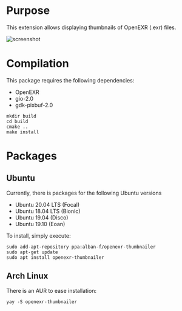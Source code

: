 # Purpose
This extension allows displaying thumbnails of OpenEXR (.exr) files.

![screenshot](https://user-images.githubusercontent.com/7930348/69484044-def36900-0e2e-11ea-8a54-206839ba789d.png)

# Compilation
This package requires the following dependencies:
- OpenEXR
- gio-2.0
- gdk-pixbuf-2.0

```
mkdir build
cd build
cmake ..
make install
```
# Packages

## Ubuntu
Currently, there is packages for the following Ubuntu versions
- Ubuntu 20.04 LTS (Focal)
- Ubuntu 18.04 LTS (Bionic)
- Ubuntu 19.04 (Disco)
- Ubuntu 19.10 (Eoan)

To install, simply execute:
```
sudo add-apt-repository ppa:alban-f/openexr-thumbnailer
sudo apt-get update
sudo apt install openexr-thumbnailer
```

## Arch Linux
There is an AUR to ease installation:
```
yay -S openexr-thumbnailer
```
